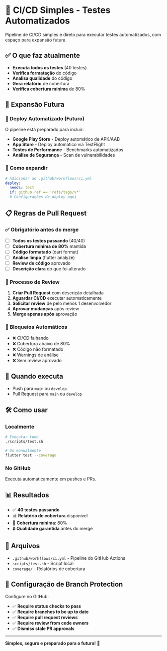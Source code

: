 # 🚀 CI/CD Simples - Testes Automatizados

Pipeline de CI/CD simples e direto para executar testes automatizados, com espaço para expansão futura.

## ✅ O que faz atualmente

- **Executa todos os testes** (40 testes)
- **Verifica formatação** do código
- **Analisa qualidade** do código
- **Gera relatório** de cobertura
- **Verifica cobertura mínima** de 80%

## 🔮 Expansão Futura

### 📱 **Deploy Automatizado (Futuro)**
O pipeline está preparado para incluir:
- **Google Play Store** - Deploy automático de APK/AAB
- **App Store** - Deploy automático via TestFlight
- **Testes de Performance** - Benchmarks automatizados
- **Análise de Segurança** - Scan de vulnerabilidades

### 🚀 **Como expandir**
```yaml
# Adicionar ao .github/workflows/ci.yml
deploy:
  needs: test
  if: github.ref == 'refs/tags/v*'
  # Configurações de deploy aqui
```

## 📋 Regras de Pull Request

### ✅ **Obrigatório antes do merge**
- [ ] **Todos os testes passando** (40/40)
- [ ] **Cobertura mínima de 80%** mantida
- [ ] **Código formatado** (dart format)
- [ ] **Análise limpa** (flutter analyze)
- [ ] **Review de código** aprovado
- [ ] **Descrição clara** do que foi alterado

### 👥 **Processo de Review**
1. **Criar Pull Request** com descrição detalhada
2. **Aguardar CI/CD** executar automaticamente
3. **Solicitar review** de pelo menos 1 desenvolvedor
4. **Aprovar mudanças** após review
5. **Merge apenas após** aprovação

### 🚫 **Bloqueios Automáticos**
- ❌ CI/CD falhando
- ❌ Cobertura abaixo de 80%
- ❌ Código não formatado
- ❌ Warnings de análise
- ❌ Sem review aprovado

## 🎯 Quando executa

- Push para `main` ou `develop`
- Pull Request para `main` ou `develop`

## 🛠️ Como usar

### **Localmente**
```bash
# Executar tudo
./scripts/test.sh

# Ou manualmente
flutter test --coverage
```

### **No GitHub**
Executa automaticamente em pushes e PRs.

## 📊 Resultados

- ✅ **40 testes passando**
- 📊 **Relatório de cobertura** disponível
- 🎯 **Cobertura mínima**: 80%
- 🔒 **Qualidade garantida** antes do merge

## 📁 Arquivos

- `.github/workflows/ci.yml` - Pipeline do GitHub Actions
- `scripts/test.sh` - Script local
- `coverage/` - Relatórios de cobertura

## 🔧 Configuração de Branch Protection

Configure no GitHub:
- ✅ **Require status checks to pass**
- ✅ **Require branches to be up to date**
- ✅ **Require pull request reviews**
- ✅ **Require review from code owners**
- ✅ **Dismiss stale PR approvals**

---

**Simples, seguro e preparado para o futuro!** 🎉 